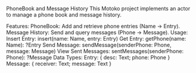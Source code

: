 PhoneBook and Message History
This Motoko project implements an actor to manage a phone book and message history.

Features:
PhoneBook: Add and retrieve phone entries (Name -> Entry).
Message History: Send and query messages (Phone -> Message).
Usage:
Insert Entry: insert(name: Name, entry: Entry)
Get Entry: getPhone(name: Name): ?Entry
Send Message: sendMessage(senderPhone: Phone, message: Message)
View Sent Messages: sentMessages(senderPhone: Phone): ?Message
Data Types:
Entry: { desc: Text; phone: Phone }
Message: { receiver: Text; message: Text }